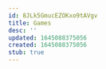 ```yaml
---
id: 8JLk5GmucEZOKxo9tAVgv
title: Games
desc: ''
updated: 1645088375056
created: 1645088375056
stub: true
---
```


